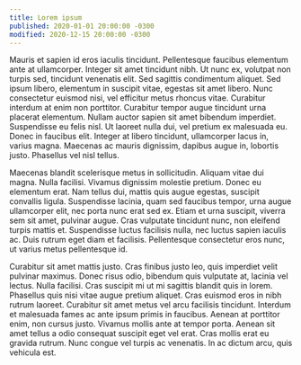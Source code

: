 ```yaml
---
title: Lorem ipsum
published: 2020-01-01 20:00:00 -0300
modified: 2020-12-15 20:00:00 -0300
---
```


Mauris et sapien id eros iaculis tincidunt. Pellentesque faucibus elementum ante at ullamcorper. Integer sit amet tincidunt nibh. Ut nunc ex, volutpat non turpis sed, tincidunt venenatis elit. Sed sagittis condimentum aliquet. Sed ipsum libero, elementum in suscipit vitae, egestas sit amet libero. Nunc consectetur euismod nisi, vel efficitur metus rhoncus vitae. Curabitur interdum at enim non porttitor. Curabitur tempor augue tincidunt urna placerat elementum. Nullam auctor sapien sit amet bibendum imperdiet. Suspendisse eu felis nisl. Ut laoreet nulla dui, vel pretium ex malesuada eu. Donec in faucibus elit. Integer at libero tincidunt, ullamcorper lacus in, varius magna. Maecenas ac mauris dignissim, dapibus augue in, lobortis justo. Phasellus vel nisl tellus.

Maecenas blandit scelerisque metus in sollicitudin. Aliquam vitae dui magna. Nulla facilisi. Vivamus dignissim molestie pretium. Donec eu elementum erat. Nam tellus dui, mattis quis augue egestas, suscipit convallis ligula. Suspendisse lacinia, quam sed faucibus tempor, urna augue ullamcorper elit, nec porta nunc erat sed ex. Etiam et urna suscipit, viverra sem sit amet, pulvinar augue. Cras vulputate tincidunt nunc, non eleifend turpis mattis et. Suspendisse luctus facilisis nulla, nec luctus sapien iaculis ac. Duis rutrum eget diam et facilisis. Pellentesque consectetur eros nunc, ut varius metus pellentesque id.

Curabitur sit amet mattis justo. Cras finibus justo leo, quis imperdiet velit pulvinar maximus. Donec risus odio, bibendum quis vulputate at, lacinia vel lectus. Nulla facilisi. Cras suscipit mi ut mi sagittis blandit quis in lorem. Phasellus quis nisi vitae augue pretium aliquet. Cras euismod eros in nibh rutrum laoreet. Curabitur sit amet metus vel arcu facilisis tincidunt. Interdum et malesuada fames ac ante ipsum primis in faucibus. Aenean at porttitor enim, non cursus justo. Vivamus mollis ante at tempor porta. Aenean sit amet tellus a odio consequat suscipit eget vel erat. Cras mollis erat eu gravida rutrum. Nunc congue vel turpis ac venenatis. In ac dictum arcu, quis vehicula est.